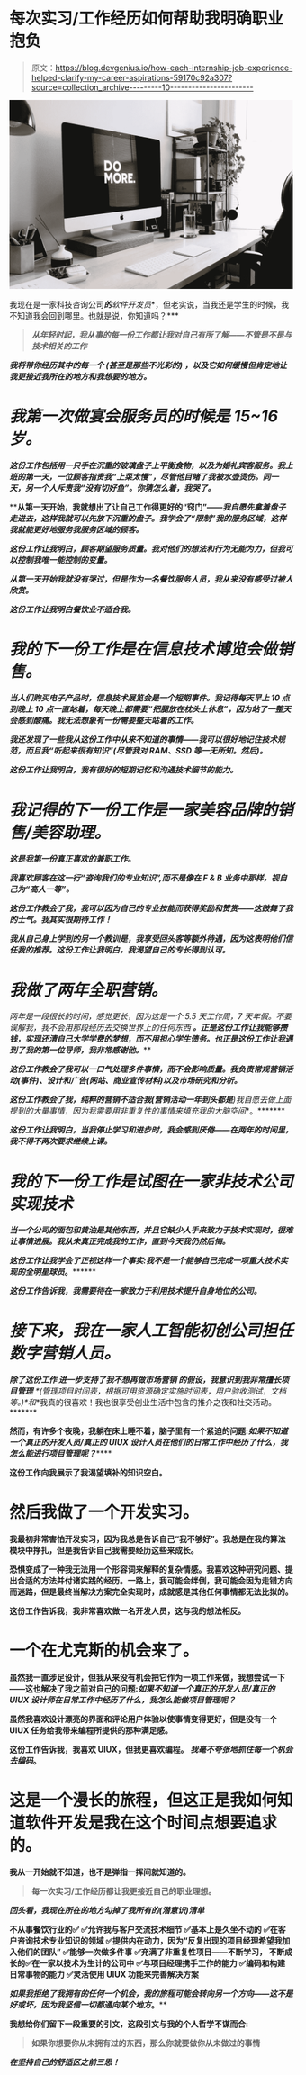 # 每次实习/工作经历如何帮助我明确职业抱负

> 原文：<https://blog.devgenius.io/how-each-internship-job-experience-helped-clarify-my-career-aspirations-59170c92a307?source=collection_archive---------10----------------------->

![](img/2eb2317af4e124e58839080a4807856f.png)

我现在是一家科技咨询公司***的**软件开发员**，但老实说，当我还是学生的时候，我不知道我会回到哪里。也就是说，你知道吗？***

> ***从年轻时起，我从事的每一份工作都让我对自己有所了解——不管是不是与技术相关的工作***

***我将带你经历其中的每一个 ***(甚至是那些不光彩的)*** ，以及它如何缓慢但肯定地让我更接近我所在的地方和我想要的地方。***

# ***我第一次做宴会服务员的时候是 15~16 岁。***

***这份工作包括用一只手在沉重的玻璃盘子上平衡食物，以及为婚礼宾客服务。我上班的第一天，一位顾客指责我“上菜太慢”，尽管他目睹了我被水壶烫伤。同一天，另一个人斥责我“没有切好鱼”。你猜怎么着，我哭了。***

****从第一天开始，我就想出了让自己工作得更好的“窍门”——*我自愿先拿着盘子走进去，这样我就可以先放下沉重的盘子。我学会了“限制”我的服务区域，这样我就能更好地服务我服务区域的顾客。***

***这份工作让我明白，顾客期望服务质量。我对他们的想法和行为无能为力，但我可以控制我唯一能控制的变量。***

***从第一天开始我就没有哭过，但是作为一名餐饮服务人员，我从来没有感受过被人欣赏。***

***这份工作让我明白餐饮业不适合我。***

# ***我的下一份工作是在信息技术博览会做销售。***

***当人们购买电子产品时，信息技术展览会是一个短期事件。我记得每天早上 10 点到晚上 10 点一直站着，每天晚上都需要“把腿放在枕头上休息”，因为站了一整天会感到酸痛。我无法想象有一份需要整天站着的工作。***

***我还发现了一些我从这份工作中从来不知道的事情——我可以很好地记住技术规范，而且我“听起来很有知识”(尽管我对 RAM、SSD 等一无所知。然后)。***

***这份工作让我明白，我有很好的短期记忆和沟通技术细节的能力。***

# ***我记得的下一份工作是一家美容品牌的销售/美容助理。***

***这是我第一份真正喜欢的兼职工作。***

***我喜欢顾客在这一行“咨询我们的专业知识”,而不是像在 F & B 业务中那样，视自己为“高人一等”。***

***这份工作教会了我，我可以因为自己的专业技能而获得奖励和赞赏——这鼓舞了我的士气。*我其实很期待工作！****

***我从自己身上学到的另一个教训是，我享受回头客等额外待遇，因为这表明他们信任我的推荐。这份工作让我明白，我渴望自己的专长得到认可。***

# ***我做了两年全职营销。***

***两年是一段很长的时间，感觉更长，因为这是一个 5.5 天工作周，7 天年假。不要误解我，我*不会用那段经历去交换世界上的任何东西* ***。正是这份工作让我能够攒钱，实现还清自己大学学费的梦想，而不用担心学生债务。也正是这份工作让我遇到了我的第一位导师，我非常感谢他。******

***这份工作教会了我可以一口气处理多件事情，而不会影响质量。我负责常规营销活动(*事件*)、设计和广告(*网站、商业宣传材料*)以及市场研究和分析。***

*****这份工作教会了我，纯粹的营销不适合我**(营销活动一年到头都是**)我自愿去做上面提到的大量事情，因为我需要用非重复性的事情来填充我的大脑空间**。*******

*****这份工作让我明白，当我停止学习和进步时，我会感到厌倦——在两年的时间里，我不得不两次要求继续上课。*****

# *****我的下一份工作是试图在一家非技术公司实现技术*****

*****当一个公司的面包和黄油是其他东西，并且它缺少人手来致力于技术实现时，很难让事情进展。我从未真正完成我的工作，直到今天我仍然后悔。*****

*******这份工作让我学会了正视这样一个事实:我不是一个能够自己完成一项重大技术实现的全明星球员*****。********

*****这份工作告诉我，我需要待在一家致力于利用技术提升自身地位的公司。*****

# *****接下来，我在一家人工智能初创公司担任数字营销人员。*****

*****除了这份工作 ***进一步支持了我不想再做市场营销*** 的假设，我意识到我非常擅长**项目管理** *(管理项目时间表，根据可用资源确定实施时间表，用户验收测试，文档等。)*和**我真的很喜欢！我也很享受创业生活中包含的推介之夜和社交活动。*******

****然而，有许多个夜晚，我躺在床上睡不着，脑子里有一个紧迫的问题**:*如果不知道一个真正的开发人员/真正的 UIUX 设计人员在他们的日常工作中经历了什么，我怎么能进行项目管理呢？*******

****这份工作向我展示了我渴望填补的知识空白。****

# ****然后我做了一个开发实习。****

****我最初非常害怕开发实习，因为我总是告诉自己“我不够好”。我总是在我的算法模块中挣扎，但是我告诉自己我需要经历这些来成长。****

****恐惧变成了一种我无法用一个形容词来解释的复杂情感。我喜欢这种研究问题、提出合适的方法并付诸实践的经历。一路上，我可能会绊倒，我可能会因为走错方向而迷路，但是最终当解决方案完全实现时，成就感是其他任何事情都无法比拟的。****

****这份工作告诉我，我非常喜欢做一名开发人员，这与我的想法相反。****

# ****一个在尤克斯的机会来了。****

****虽然我一直涉足设计，但我从来没有机会把它作为一项工作来做，我想尝试一下——这也解决了我之前对自己的问题:*如果不知道一个真正的开发人员/真正的 UIUX 设计师在日常工作中经历了什么，我怎么能做项目管理呢？*****

****虽然我喜欢设计漂亮的界面和评论用户体验以使事情变得更好，但是没有一个 UIUX 任务给我带来编程所提供的那种满足感。****

****这份工作告诉我，我喜欢 UIUX，但我更喜欢编程。 *我毫不夸张地抓住每一个机会去编码*。****

# ****这是一个漫长的旅程，但这正是我如何知道软件开发是我在这个时间点想要追求的。****

****我从一开始就不知道，也不是弹指一挥间就知道的。****

> ****每一次实习/工作经历都让我更接近自己的职业理想。****

*******回头看，我现在所在的地方勾掉了我所有的(潜意识)清单*******

****不从事餐饮行业的✅
✅允许我与客户交流技术细节
✅基本上是久坐不动的
✅在客户咨询技术专业知识的领域
✅提供内在动力，因为“反复出现的项目经理希望我加入他们的团队”
✅能够一次做多件事
✅充满了非重复性项目——不断学习， 不断成长的✅在一家以技术为生计的公司中
✅与项目经理携手工作的能力
✅编码和构建日常事物的能力
✅灵活使用 UIUX 功能来完善解决方案****

******如果我拒绝了我拥有的任何一个机会，我的旅程可能会转向另一个方向——这不是好或坏，因为我坚信*一切都通向某个地方*。******

****我想给你们留下一段重要的引文，这段引文与我的个人哲学不谋而合:****

> ****如果你想要你从未拥有过的东西，那么你就要做你从未做过的事情****

*******在坚持自己的舒适区之前三思！*******